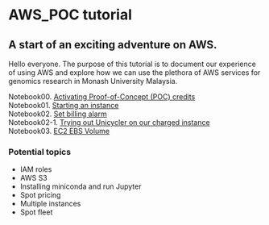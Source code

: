 # AWS_POC tutorial
## A start of an exciting adventure on AWS.

Hello everyone. The purpose of this tutorial is to document our experience of using AWS and explore how we can use the plethora of AWS services for genomics research in Monash University Malaysia.

Notebook00. [Activating Proof-of-Concept (POC) credits](./notebooks/Notebook00.ipynb)</br>
Notebook01. [Starting an instance](./notebooks/Notebook01.ipynb)</br>
Notebook02. [Set billing alarm](./notebooks/Notebook02.ipynb)</br>
Notebook02-1. [Trying out Unicycler on our charged instance](./notebooks/Notebook02-1.ipynb)</br>
Notebook03. [EC2 EBS Volume](./notebooks/Notebook03.ipynb)

### Potential topics
- IAM roles
- AWS S3
- Installing miniconda and run Jupyter
- Spot pricing
- Multiple instances
- Spot fleet